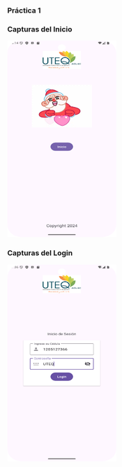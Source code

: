 ### Práctica 1
### Capturas del Inicio
<img src="CapturaInicio.png" width=250px height=450px>

### Capturas del Login
<img src="Captura3.png" width=250px height=450px>
